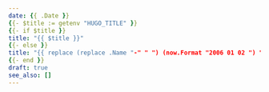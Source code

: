 ```yaml
---
date: {{ .Date }}
{{- $title := getenv "HUGO_TITLE" }}
{{- if $title }}
title: "{{ $title }}"
{{- else }}
title: "{{ replace (replace .Name "-" " ") (now.Format "2006 01 02 ") "" | title }}"
{{- end }}
draft: true
see_also: []
---
```


